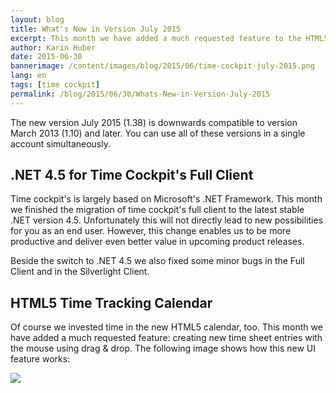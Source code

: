 ```yaml
---
layout: blog
title: What's New in Version July 2015
excerpt: This month we have added a much requested feature to the HTML5 time tracking calendar -  creating new time sheet entries with drag & drop.
author: Karin Huber
date: 2015-06-30
bannerimage: /content/images/blog/2015/06/time-cockpit-july-2015.png
lang: en
tags: [time cockpit]
permalink: /blog/2015/06/30/Whats-New-in-Version-July-2015
---
```


<p>The new version July 2015 (1.38) is downwards compatible to version March 2013 (1.10) and later. You can use all of these versions in a single account simultaneously.</p><h2>.NET 4.5 for Time Cockpit's Full Client</h2><p>Time cockpit's is largely based on Microsoft's .NET Framework. This month we finished the migration of time cockpit's full client to the latest stable .NET version 4.5. Unfortunately this will not directly lead to new possibilities for you as an end user. However, this change enables us to be more productive and deliver even better value in upcoming product releases.</p><p>Beside the switch to .NET 4.5 we also fixed some minor bugs in the Full Client and in the Silverlight Client.</p><h2>HTML5 Time Tracking Calendar</h2><p>Of course we invested time in the new HTML5 calendar, too. This month we have added a much requested feature: creating new time sheet entries with the mouse using drag &amp; drop. The following image shows how this new UI feature works:</p><p>
  <img src="{{site.baseurl}}/content/images/blog/2015/07/draw-time-sheet-entry-with-mouse.gif" />
</p>